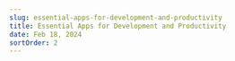 ```yaml
---
slug: essential-apps-for-development-and-productivity
title: Essential Apps for Development and Productivity
date: Feb 18, 2024
sortOrder: 2
---
```

